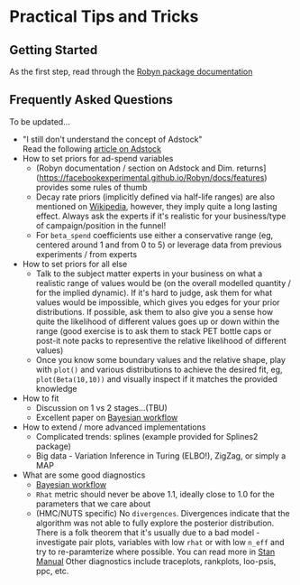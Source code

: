 # Practical Tips and Tricks

## Getting Started 
As the first step, read through the [Robyn package documentation](https://facebookexperimental.github.io/Robyn/docs/quick-start/)

## Frequently Asked Questions
To be updated...
- "I still don't understand the concept of Adstock" \
  Read the following [article on Adstock](https://www.fastcompany.com/1665084/how-long-does-your-ad-have-impact)
- How to set priors for ad-spend variables
    - (Robyn documentation / section on Adstock and Dim. returns](https://facebookexperimental.github.io/Robyn/docs/features) provides some rules of thumb
    - Decay rate priors (implicitly defined via half-life ranges) are also mentioned on [Wikipedia](https://en.wikipedia.org/wiki/Advertising_adstock), however, they imply quite a long lasting effect. Always ask the experts if it's realistic for your business/type of campaign/position in the funnel!
    - For `beta_spend` coefficients use either a conservative range (eg, centered around 1 and from 0 to 5) or leverage data from previous experiments / from experts
- How to set priors for all else
    - Talk to the subject matter experts in your business on what a realistic range of values would be (on the overall modelled quantity / for the implied dynamic). If it's hard to judge, ask them for what values would be impossible, which gives you edges for your prior distributions. If possible, ask them to also give you a sense how quite the likelihood of different values goes up or down within the range (good exercise is to ask them to stack PET bottle caps or post-it note packs to representive the relative likelihood of different values)
    - Once you know some boundary values and the relative shape, play with `plot()` and various distributions to achieve the desired fit, eg, `plot(Beta(10,10))` and visually inspect if it matches the provided knowledge
- How to fit
    - Discussion on 1 vs 2 stages...(TBU)
    - Excellent paper on [Bayesian workflow](http://www.stat.columbia.edu/~gelman/research/unpublished/Bayesian_Workflow_article.pdf)
- How to extend / more advanced implementations
    - Complicated trends: splines (example provided for Splines2 package)
    - Big data - Variation Inference in Turing (ELBO!), ZigZag, or simply a MAP
- What are some good diagnostics
    - [Bayesian workflow](http://www.stat.columbia.edu/~gelman/research/unpublished/Bayesian_Workflow_article.pdf)
    - `Rhat` metric should never be above 1.1, ideally close to 1.0 for the parameters that we care about
    - (HMC/NUTS specific) No `divergences`. Divergences indicate that the algorithm was not able to fully explore the posterior distribution. There is a folk theorem that it's usually due to a bad model - investigate pair plots, variables with low `rhat` or with low `n_eff` and try to re-paramterize where possible. You can read more in [Stan Manual](https://mc-stan.org/docs/2_19/reference-manual/divergent-transitions)
    Other diagnostics include traceplots, rankplots, loo-psis, ppc, etc. 